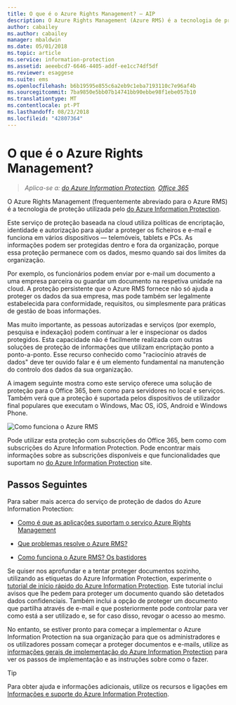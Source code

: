```yaml
---
title: O que é o Azure Rights Management? – AIP
description: O Azure Rights Management (Azure RMS) é a tecnologia de proteção utilizada pelo Azure Information Protection.
author: cabailey
ms.author: cabailey
manager: mbaldwin
ms.date: 05/01/2018
ms.topic: article
ms.service: information-protection
ms.assetid: aeeebcd7-6646-4405-addf-ee1cc74df5df
ms.reviewer: esaggese
ms.suite: ems
ms.openlocfilehash: b6b19595e855c6a2eb9c1eba7193110c7e96af4b
ms.sourcegitcommit: 7ba9850e5bb07b14741bb90ebbe98f1ebe057b10
ms.translationtype: MT
ms.contentlocale: pt-PT
ms.lasthandoff: 08/23/2018
ms.locfileid: "42807364"
---
```

# <a name="what-is-azure-rights-management"></a>O que é o Azure Rights Management?

>*Aplica-se a: [do Azure Information Protection](https://azure.microsoft.com/pricing/details/information-protection), [Office 365](http://download.microsoft.com/download/E/C/F/ECF42E71-4EC0-48FF-AA00-577AC14D5B5C/Azure_Information_Protection_licensing_datasheet_EN-US.pdf)*


O Azure Rights Management (frequentemente abreviado para o Azure RMS) é a tecnologia de proteção utilizada pelo [do Azure Information Protection](what-is-information-protection.md).

Este serviço de proteção baseada na cloud utiliza políticas de encriptação, identidade e autorização para ajudar a proteger os ficheiros e e-mail e funciona em vários dispositivos — telemóveis, tablets e PCs. As informações podem ser protegidas dentro e fora da organização, porque essa proteção permanece com os dados, mesmo quando sai dos limites da organização.

Por exemplo, os funcionários podem enviar por e-mail um documento a uma empresa parceira ou guardar um documento na respetiva unidade na cloud. A proteção persistente que o Azure RMS fornece não só ajuda a proteger os dados da sua empresa, mas pode também ser legalmente estabelecida para conformidade, requisitos, ou simplesmente para práticas de gestão de boas informações.

Mas muito importante, as pessoas autorizadas e serviços (por exemplo, pesquisa e indexação) podem continuar a ler e inspecionar os dados protegidos. Esta capacidade não é facilmente realizada com outras soluções de proteção de informações que utilizam encriptação ponto a ponto-a-ponto. Esse recurso conhecido como "raciocínio através de dados" deve ter ouvido falar e é um elemento fundamental na manutenção do controlo dos dados da sua organização.

A imagem seguinte mostra como este serviço oferece uma solução de proteção para o Office 365, bem como para servidores no local e serviços. Também verá que a proteção é suportada pelos dispositivos de utilizador final populares que executam o Windows, Mac OS, iOS, Android e Windows Phone.


![Como funciona o Azure RMS](./media/AzRMS_elements.png)

Pode utilizar esta proteção com subscrições do Office 365, bem como com subscrições do Azure Information Protection. Pode encontrar mais informações sobre as subscrições disponíveis e que funcionalidades que suportam no [do Azure Information Protection](https://azure.microsoft.com/pricing/details/information-protection/) site.

## <a name="next-steps"></a>Passos Seguintes

Para saber mais acerca do serviço de proteção de dados do Azure Information Protection:

- [Como é que as aplicações suportam o serviço Azure Rights Management](applications-support.md)

- [Que problemas resolve o Azure RMS?](azure-rms-problems-it-solves.md)

- [Como funciona o Azure RMS? Os bastidores](how-does-it-work.md)

Se quiser nos aprofundar e a tentar proteger documentos sozinho, utilizando as etiquetas do Azure Information Protection, experimente o [tutorial de início rápido do Azure Information Protection](infoprotect-quick-start-tutorial.md). Este tutorial inclui avisos que lhe pedem para proteger um documento quando são detetados dados confidenciais. Também inclui a opção de proteger um documento que partilha através de e-mail e que posteriormente pode controlar para ver como está a ser utilizado e, se for caso disso, revogar o acesso ao mesmo.

No entanto, se estiver pronto para começar a implementar o Azure Information Protection na sua organização para que os administradores e os utilizadores possam começar a proteger documentos e e-mails, utilize as [informações gerais de implementação do Azure Information Protection](deployment-roadmap.md) para ver os passos de implementação e as instruções sobre como o fazer.

> [!TIP]
> Para obter ajuda e informações adicionais, utilize os recursos e ligações em [Informações e suporte do Azure Information Protection](information-support.md).

